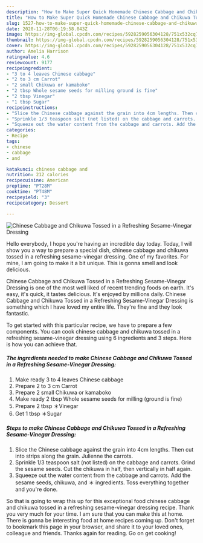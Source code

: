 ```yaml
---
description: "How to Make Super Quick Homemade Chinese Cabbage and Chikuwa Tossed in a Refreshing Sesame-Vinegar Dressing"
title: "How to Make Super Quick Homemade Chinese Cabbage and Chikuwa Tossed in a Refreshing Sesame-Vinegar Dressing"
slug: 1527-how-to-make-super-quick-homemade-chinese-cabbage-and-chikuwa-tossed-in-a-refreshing-sesame-vinegar-dressing
date: 2020-11-28T06:19:58.043Z
image: https://img-global.cpcdn.com/recipes/5928259056304128/751x532cq70/chinese-cabbage-and-chikuwa-tossed-in-a-refreshing-sesame-vinegar-dressing-recipe-main-photo.jpg
thumbnail: https://img-global.cpcdn.com/recipes/5928259056304128/751x532cq70/chinese-cabbage-and-chikuwa-tossed-in-a-refreshing-sesame-vinegar-dressing-recipe-main-photo.jpg
cover: https://img-global.cpcdn.com/recipes/5928259056304128/751x532cq70/chinese-cabbage-and-chikuwa-tossed-in-a-refreshing-sesame-vinegar-dressing-recipe-main-photo.jpg
author: Amelia Harrison
ratingvalue: 4.6
reviewcount: 9177
recipeingredient:
- "3 to 4 leaves Chinese cabbage"
- "2 to 3 cm Carrot"
- "2 small Chikuwa or kamaboko"
- "2 tbsp Whole sesame seeds for milling ground is fine"
- "2 tbsp Vinegar"
- "1 tbsp Sugar"
recipeinstructions:
- "Slice the Chinese cabbage against the grain into 4cm lengths. Then cut into strips along the grain. Julienne the carrots."
- "Sprinkle 1/3 teaspoon salt (not listed) on the cabbage and carrots. Grind the sesame seeds. Cut the chikuwa in half, then vertically in half again."
- "Squeeze out the water content from the cabbage and carrots. Add the sesame seeds, chikuwa, and ＊ ingredients. Toss everything together and you&#39;re done."
categories:
- Recipe
tags:
- chinese
- cabbage
- and

katakunci: chinese cabbage and 
nutrition: 212 calories
recipecuisine: American
preptime: "PT28M"
cooktime: "PT48M"
recipeyield: "3"
recipecategory: Dessert

---
```



![Chinese Cabbage and Chikuwa Tossed in a Refreshing Sesame-Vinegar Dressing](https://img-global.cpcdn.com/recipes/5928259056304128/751x532cq70/chinese-cabbage-and-chikuwa-tossed-in-a-refreshing-sesame-vinegar-dressing-recipe-main-photo.jpg)

Hello everybody, I hope you're having an incredible day today. Today, I will show you a way to prepare a special dish, chinese cabbage and chikuwa tossed in a refreshing sesame-vinegar dressing. One of my favorites. For mine, I am going to make it a bit unique. This is gonna smell and look delicious.



Chinese Cabbage and Chikuwa Tossed in a Refreshing Sesame-Vinegar Dressing is one of the most well liked of recent trending foods on earth. It's easy, it's quick, it tastes delicious. It's enjoyed by millions daily. Chinese Cabbage and Chikuwa Tossed in a Refreshing Sesame-Vinegar Dressing is something which I have loved my entire life. They're fine and they look fantastic.


To get started with this particular recipe, we have to prepare a few components. You can cook chinese cabbage and chikuwa tossed in a refreshing sesame-vinegar dressing using 6 ingredients and 3 steps. Here is how you can achieve that.

<!--inarticleads1-->

##### The ingredients needed to make Chinese Cabbage and Chikuwa Tossed in a Refreshing Sesame-Vinegar Dressing:

1. Make ready 3 to 4 leaves Chinese cabbage
1. Prepare 2 to 3 cm Carrot
1. Prepare 2 small Chikuwa or kamaboko
1. Make ready 2 tbsp Whole sesame seeds for milling (ground is fine)
1. Prepare 2 tbsp ＊Vinegar
1. Get 1 tbsp ＊Sugar




<!--inarticleads2-->

##### Steps to make Chinese Cabbage and Chikuwa Tossed in a Refreshing Sesame-Vinegar Dressing:

1. Slice the Chinese cabbage against the grain into 4cm lengths. Then cut into strips along the grain. Julienne the carrots.
1. Sprinkle 1/3 teaspoon salt (not listed) on the cabbage and carrots. Grind the sesame seeds. Cut the chikuwa in half, then vertically in half again.
1. Squeeze out the water content from the cabbage and carrots. Add the sesame seeds, chikuwa, and ＊ ingredients. Toss everything together and you&#39;re done.




So that is going to wrap this up for this exceptional food chinese cabbage and chikuwa tossed in a refreshing sesame-vinegar dressing recipe. Thank you very much for your time. I am sure that you can make this at home. There is gonna be interesting food at home recipes coming up. Don't forget to bookmark this page in your browser, and share it to your loved ones, colleague and friends. Thanks again for reading. Go on get cooking!
